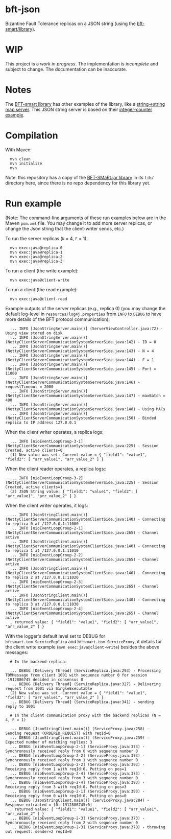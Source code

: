# bft-json

Bizantine Fault Tolerance replicas on a JSON string (using the [bft-smart/library](https://github.com/bft-smart/library)).

# WIP

This project is a *work in progress*. The implementation is *incomplete* and
subject to change. The documentation can be inaccurate.

# Notes

The [BFT-smart library](https://github.com/bft-smart/library) has other
examples of the library, like a
[string->string map server](https://github.com/bft-smart/library/tree/master/src/bftsmart/demo/map).
This JSON string server is based on their
[integer-counter example](https://github.com/bft-smart/library/tree/master/src/bftsmart/demo/counter).

# Compilation

With Maven:

      mvn clean
      mvn initialize
      mvn

Note: this repository has a copy of the
[BFT-SMaRt.jar library](https://github.com/bft-smart/library/tree/master/bin)
in its `lib/` directory here, since there is no
repo dependency for this library yet.

# Run example

(Note: The command-line arguments of these run examples below are in the Maven
`pom.xml` file. You may change it to add more server replicas, or change the
Json string that the client-writer sends, etc.)

To run the server replicas (`N` = 4, `F` = 1):

      mvn exec:java@replica-0
      mvn exec:java@replica-1
      mvn exec:java@replica-2
      mvn exec:java@replica-3

To run a client (the write example):

      mvn exec:java@client-write

To run a client (the read example):

      mvn exec:java@client-read

Example outputs of the server replicas (e.g., replica 0)
(you may change the default log-level in
`resources/log4j.properties` from `INFO` to `DEBUG` to
have more details of the BFT protocol communication):

      ... INFO [JsonStringServer.main()] (ServerViewController.java:72) - Using view stored on disk
      ... INFO [JsonStringServer.main()] (NettyClientServerCommunicationSystemServerSide.java:142) - ID = 0
      ... INFO [JsonStringServer.main()] (NettyClientServerCommunicationSystemServerSide.java:143) - N = 4
      ... INFO [JsonStringServer.main()] (NettyClientServerCommunicationSystemServerSide.java:144) - F = 1
      ... INFO [JsonStringServer.main()] (NettyClientServerCommunicationSystemServerSide.java:145) - Port = 11000
      ... INFO [JsonStringServer.main()] (NettyClientServerCommunicationSystemServerSide.java:146) - requestTimeout = 2000
      ... INFO [JsonStringServer.main()] (NettyClientServerCommunicationSystemServerSide.java:147) - maxBatch = 400
      ... INFO [JsonStringServer.main()] (NettyClientServerCommunicationSystemServerSide.java:148) - Using MACs
      ... INFO [JsonStringServer.main()] (NettyClientServerCommunicationSystemServerSide.java:150) - Binded replica to IP address 127.0.0.1

When the client writer operates, a replica logs:

      ... INFO [nioEventLoopGroup-3-1] (NettyClientServerCommunicationSystemServerSide.java:225) - Session Created, active clients=0
      (1) New value was set. Current value = { "field1": "value1", "field2": [ "arr_value1", "arr_value_2" ] }

When the client reader operates, a replica logs::

      ... INFO [nioEventLoopGroup-3-2] (NettyClientServerCommunicationSystemServerSide.java:225) - Session Created, active clients=1
      (2) JSON String value: { "field1": "value1", "field2": [ "arr_value1", "arr_value_2" ] }

When the client writer operates, it logs:

      ... INFO [JsonStringClient.main()] (NettyClientServerCommunicationSystemClientSide.java:140) - Connecting to replica 0 at /127.0.0.1:11000
      ... INFO [nioEventLoopGroup-2-1] (NettyClientServerCommunicationSystemClientSide.java:265) - Channel active
      ... INFO [JsonStringClient.main()] (NettyClientServerCommunicationSystemClientSide.java:140) - Connecting to replica 1 at /127.0.0.1:11010
      ... INFO [nioEventLoopGroup-2-2] (NettyClientServerCommunicationSystemClientSide.java:265) - Channel active
      ... INFO [JsonStringClient.main()] (NettyClientServerCommunicationSystemClientSide.java:140) - Connecting to replica 2 at /127.0.0.1:11020
      ... INFO [nioEventLoopGroup-2-3] (NettyClientServerCommunicationSystemClientSide.java:265) - Channel active
      ... INFO [JsonStringClient.main()] (NettyClientServerCommunicationSystemClientSide.java:140) - Connecting to replica 3 at /127.0.0.1:11030
      ... INFO [nioEventLoopGroup-2-4] (NettyClientServerCommunicationSystemClientSide.java:265) - Channel active
      , returned value: { "field1": "value1", "field2": [ "arr_value1", "arr_value_2" ] }

With the logger's default level set to DEBUG for `bftsmart.tom.ServiceReplica` and `bftsmart.tom.ServiceProxy`, it details for the client write example (`mvn exec:java@client-write`) besides the above messages:

      # In the backend-replica:
       
      ... DEBUG [Delivery Thread] (ServiceReplica.java:293) - Processing TOMMessage from client 1001 with sequence number 0 for session -1912886745 decided in consensus 0
      ... DEBUG [Delivery Thread] (ServiceReplica.java:327) - Delivering request from 1001 via SingleExecutable
      (2) New value was set. Current value = { "field1": "value1", "field2": [ "arr_value1", "arr_value_2" ] }
      ... DEBUG [Delivery Thread] (ServiceReplica.java:341) - sending reply to 1001

      # In the client communication proxy with the backend replicas (N = 4, F = 1)
       
      ... DEBUG [JsonStringClient.main()] (ServiceProxy.java:258) - Sending request (ORDERED_REQUEST) with reqId=0
      ... DEBUG [JsonStringClient.main()] (ServiceProxy.java:259) - Expected number of matching replies: 3
      ... DEBUG [nioEventLoopGroup-2-1] (ServiceProxy.java:373) - Synchronously received reply from 0 with sequence number 0
      ... DEBUG [nioEventLoopGroup-2-2] (ServiceProxy.java:373) - Synchronously received reply from 1 with sequence number 0
      ... DEBUG [nioEventLoopGroup-2-2] (ServiceProxy.java:393) - Receiving reply from 1 with reqId:0. Putting on pos=1
      ... DEBUG [nioEventLoopGroup-2-4] (ServiceProxy.java:373) - Synchronously received reply from 3 with sequence number 0
      ... DEBUG [nioEventLoopGroup-2-4] (ServiceProxy.java:393) - Receiving reply from 3 with reqId:0. Putting on pos=3
      ... DEBUG [nioEventLoopGroup-2-1] (ServiceProxy.java:393) - Receiving reply from 0 with reqId:0. Putting on pos=0
      ... DEBUG [JsonStringClient.main()] (ServiceProxy.java:284) - Response extracted = [0:-1912886745:0]
      , returned value: { "field1": "value1", "field2": [ "arr_value1", "arr_value_2" ] }
      ... DEBUG [nioEventLoopGroup-2-3] (ServiceProxy.java:373) - Synchronously received reply from 2 with sequence number 0
      ... DEBUG [nioEventLoopGroup-2-3] (ServiceProxy.java:378) - throwing out request: sender=2 reqId=0

